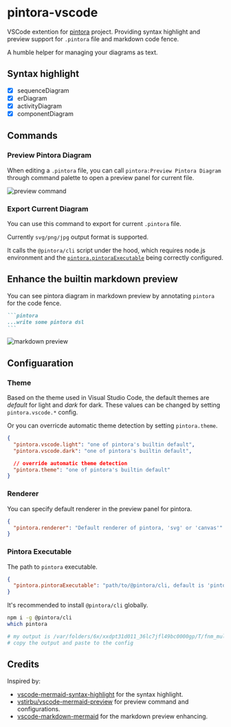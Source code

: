 # pintora-vscode

VSCode extention for [pintora](https://github.com/hikerpig/pintora) project. Providing syntax highlight and preview support for `.pintora` file and markdown code fence.

A humble helper for managing your diagrams as text.

## Syntax highlight

- [x] sequenceDiagram
- [x] erDiagram
- [x] activityDiagram
- [x] componentDiagram

## Commands

### Preview Pintora Diagram

When editing a `.pintora` file, you can call `pintora:Preview Pintora Diagram` through command palette to open a preview panel for current file.


![preview command](https://i.imgur.com/BmbbfwJ.png)

### Export Current Diagram

You can use this command to export for current `.pintora` file.

Currently `svg/png/jpg` output format is supported.

It calls the `@pintora/cli` script under the hood, which requires node.js environment and the [`pintora.pintoraExecutable`](#pintora-executable) being correctly configured.

## Enhance the builtin markdown preview

You can see pintora diagram in markdown preview by annotating `pintora` for the code fence.

~~~markdown
```pintora
...write some pintora dsl
```
~~~

![markdown preview](https://i.imgur.com/kyQEexU.png)

## Configuaration

### Theme

Based on the theme used in Visual Studio Code, the default themes are *default* for light and *dark* for dark. These values can be changed by setting `pintora.vscode.*` config.

Or you can overricde automatic theme detection by setting `pintora.theme`.

```json
{
  "pintora.vscode.light": "one of pintora's builtin default",
  "pintora.vscode.dark": "one of pintora's builtin default",

  // override automatic theme detection
  "pintora.theme": "one of pintora's builtin default"
}
```

### Renderer

You can specify default renderer in the preview panel for pintora.

```json
{
  "pintora.renderer": "Default renderer of pintora, 'svg' or 'canvas'"
}
```

### Pintora Executable

The path to `pintora` executable.

```json
{
  "pintora.pintoraExecutable": "path/to/@pintora/cli, default is 'pintora'"
}
```

It's recommended to install `@pintora/cli` globally.

```sh
npm i -g @pintora/cli
which pintora

# my output is /var/folders/6x/xxdpt31d011_36lc7jfl49bc0000gp/T/fnm_multishells/33847_1642398161921/bin/pintora
# copy the output and paste to the config
```

## Credits

Inspired by:
- [vscode-mermaid-syntax-highlight](https://github.com/bpruitt-goddard/vscode-mermaid-syntax-highlight) for the syntax highlight.
- [vstirbu/vscode-mermaid-preview](https://github.com/vstirbu/vscode-mermaid-preview) for preview command and configurations.
- [vscode-markdown-mermaid](https://github.com/mjbvz/vscode-markdown-mermaid) for the markdown preview enhancing.
